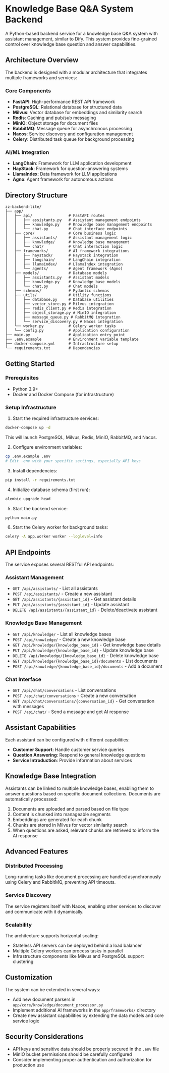 # Knowledge Base Q&A System Backend

A Python-based backend service for a knowledge base Q&A system with assistant management, similar to Dify. This system provides fine-grained control over knowledge base question and answer capabilities.

## Architecture Overview

The backend is designed with a modular architecture that integrates multiple frameworks and services:

### Core Components

- **FastAPI**: High-performance REST API framework
- **PostgreSQL**: Relational database for structured data
- **Milvus**: Vector database for embeddings and similarity search
- **Redis**: Caching and pub/sub messaging
- **MinIO**: Object storage for document files
- **RabbitMQ**: Message queue for asynchronous processing
- **Nacos**: Service discovery and configuration management
- **Celery**: Distributed task queue for background processing

### AI/ML Integration

- **LangChain**: Framework for LLM application development
- **HayStack**: Framework for question-answering systems
- **LlamaIndex**: Data framework for LLM applications
- **Agno**: Agent framework for autonomous actions

## Directory Structure

```
zz-backend-lite/
├── app/
│   ├── api/                # FastAPI routes
│   │   ├── assistants.py   # Assistant management endpoints
│   │   ├── knowledge.py    # Knowledge base management endpoints
│   │   └── chat.py         # Chat interface endpoints
│   ├── core/               # Core business logic
│   │   ├── assistants/     # Assistant management logic
│   │   ├── knowledge/      # Knowledge base management
│   │   └── chat/           # Chat interaction logic
│   ├── frameworks/         # AI framework integrations
│   │   ├── haystack/       # Haystack integration
│   │   ├── langchain/      # LangChain integration
│   │   ├── llamaindex/     # LlamaIndex integration
│   │   └── agents/         # Agent framework (Agno)
│   ├── models/             # Database models
│   │   ├── assistants.py   # Assistant models
│   │   ├── knowledge.py    # Knowledge base models
│   │   └── chat.py         # Chat models
│   ├── schemas/            # Pydantic schemas
│   ├── utils/              # Utility functions
│   │   ├── database.py     # Database utilities
│   │   ├── vector_store.py # Milvus integration
│   │   ├── redis_client.py # Redis integration
│   │   ├── object_storage.py # MinIO integration
│   │   ├── message_queue.py # RabbitMQ integration
│   │   └── service_discovery.py # Nacos integration
│   └── worker.py           # Celery worker tasks
│   └── config.py           # Application configuration
├── main.py                 # Application entry point
├── .env.example            # Environment variable template
├── docker-compose.yml      # Infrastructure setup
└── requirements.txt        # Dependencies
```

## Getting Started

### Prerequisites

- Python 3.9+
- Docker and Docker Compose (for infrastructure)

### Setup Infrastructure

1. Start the required infrastructure services:

```bash
docker-compose up -d
```

This will launch PostgreSQL, Milvus, Redis, MinIO, RabbitMQ, and Nacos.

2. Configure environment variables:

```bash
cp .env.example .env
# Edit .env with your specific settings, especially API keys
```

3. Install dependencies:

```bash
pip install -r requirements.txt
```

4. Initialize database schema (first run):

```bash
alembic upgrade head
```

5. Start the backend service:

```bash
python main.py
```

6. Start the Celery worker for background tasks:

```bash
celery -A app.worker worker --loglevel=info
```

## API Endpoints

The service exposes several RESTful API endpoints:

### Assistant Management

- `GET /api/assistants/` - List all assistants
- `POST /api/assistants/` - Create a new assistant
- `GET /api/assistants/{assistant_id}` - Get assistant details
- `PUT /api/assistants/{assistant_id}` - Update assistant
- `DELETE /api/assistants/{assistant_id}` - Delete/deactivate assistant

### Knowledge Base Management

- `GET /api/knowledge/` - List all knowledge bases
- `POST /api/knowledge/` - Create a new knowledge base
- `GET /api/knowledge/{knowledge_base_id}` - Get knowledge base details
- `PUT /api/knowledge/{knowledge_base_id}` - Update knowledge base
- `DELETE /api/knowledge/{knowledge_base_id}` - Delete knowledge base
- `GET /api/knowledge/{knowledge_base_id}/documents` - List documents
- `POST /api/knowledge/{knowledge_base_id}/documents` - Add a document

### Chat Interface

- `GET /api/chat/conversations` - List conversations
- `POST /api/chat/conversations` - Create a new conversation
- `GET /api/chat/conversations/{conversation_id}` - Get conversation with messages
- `POST /api/chat/` - Send a message and get AI response

## Assistant Capabilities

Each assistant can be configured with different capabilities:

- **Customer Support**: Handle customer service queries
- **Question Answering**: Respond to general knowledge questions
- **Service Introduction**: Provide information about services

## Knowledge Base Integration

Assistants can be linked to multiple knowledge bases, enabling them to answer questions based on specific document collections. Documents are automatically processed:

1. Documents are uploaded and parsed based on file type
2. Content is chunked into manageable segments
3. Embeddings are generated for each chunk
4. Chunks are stored in Milvus for vector similarity search
5. When questions are asked, relevant chunks are retrieved to inform the AI response

## Advanced Features

### Distributed Processing

Long-running tasks like document processing are handled asynchronously using Celery and RabbitMQ, preventing API timeouts.

### Service Discovery

The service registers itself with Nacos, enabling other services to discover and communicate with it dynamically.

### Scalability

The architecture supports horizontal scaling:
- Stateless API servers can be deployed behind a load balancer
- Multiple Celery workers can process tasks in parallel
- Infrastructure components like Milvus and PostgreSQL support clustering

## Customization

The system can be extended in several ways:

- Add new document parsers in `app/core/knowledge/document_processor.py`
- Implement additional AI frameworks in the `app/frameworks/` directory
- Create new assistant capabilities by extending the data models and core service logic

## Security Considerations

- API keys and sensitive data should be properly secured in the `.env` file
- MinIO bucket permissions should be carefully configured
- Consider implementing proper authentication and authorization for production use
